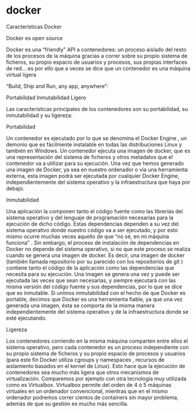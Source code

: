 # docker

Características Docker

Docker es open source

Docker es una “friendly” API a contenedores: un proceso aislado 
del resto de los procesos de la máquina gracias a correr sobre su 
propio sistema de ficheros, su propio espacio de usuarios y 
procesos, sus propias interfaces de red... es por ello que a veces 
se dice que un contenedor es una máquina virtual ligera

“Build, Ship and Run, any app, anywhere”:

Portabilidad
Inmutabilidad
Ligero



Las características principales de los contenedores son su portabilidad, su inmutabilidad y su ligereza:

Portabilidad

Un contenedor es ejecutado por lo que se denomina el Docker Engine , un demonio que es fácilmente instalable en todas las distribuciones Linux y también en Windows. Un contenedor ejecuta una imagen de docker, que es una representación del sistema de ficheros y otros metadatos que el contenedor va a utilizar para su ejecución. Una vez que hemos generado una imagen de Docker, ya sea en nuestro ordenador o vía una herramienta externa, esta imagen podrá ser ejecutada por cualquier Docker Engine, independientemente del sistema operativo y la infraestructura que haya por debajo.

Inmutabilidad

Una aplicación la componen tanto el código fuente como las librerías del sistema operativo y del lenguaje de programación necesarias para la ejecución de dicho código. Estas dependencias dependen a su vez del sistema operativo donde nuestro código va a ser ejecutado, y por esto mismo ocurre muchas veces aquello de que “no sé, en mi máquina funciona” . Sin embargo, el proceso de instalación de dependencias en Docker no depende del sistema operativo, si no que este proceso se realiza cuando se genera una imagen de docker. Es decir, una imagen de docker (también llamada repositorio por su parecido con los repositorios de git ) contiene tanto el código de la aplicación como las dependencias que necesita para su ejecución. Una imagen se genera una vez y puede ser ejecutada las veces que sean necesarias, y siempre ejecutará con las misma versión del código fuente y sus dependencias, por lo que se dice que es inmutable. Si unimos inmutabilidad con el hecho de que Docker es portable, decimos que Docker es una herramienta fiable, ya que una vez generada una imagen, ésta se comporta de la misma manera independientemente del sistema operativo y de la infraestructura donde se esté ejecutando.

Ligereza

Los contenedores corriendo en la misma máquina comparten entre ellos el sistema operativo, pero cada contenedor es un proceso independiente con su propio sistema de ficheros y su propio espacio de procesos y usuarios (para este fin Docker utiliza cgroups y namespaces , recursos de aislamiento basados en el kernel de Linux). Esto hace que la ejecución de contenedores sea mucho más ligera que otros mecanismos de virtualización. Comparemos por ejemplo con otra tecnología muy utilizada como es Virtualbox. Virtualbox permite del orden de 4 ó 5 máquinas virtuales en un ordenador convencional, mientras que en el mismo ordenador podremos correr cientos de containers sin mayor problema, además de que su gestión es mucho más sencilla.


